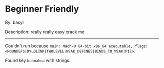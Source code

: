 # Beginner Friendly

By: basyl

Description: really really easy crack me

---

Couldn't run because `main: Mach-O 64-bit x86_64 executable, flags:<NOUNDEFS|DYLDLINK|TWOLEVEL|WEAK_DEFINES|BINDS_TO_WEAK|PIE>`.

Found key `buhnahna` with strings.

